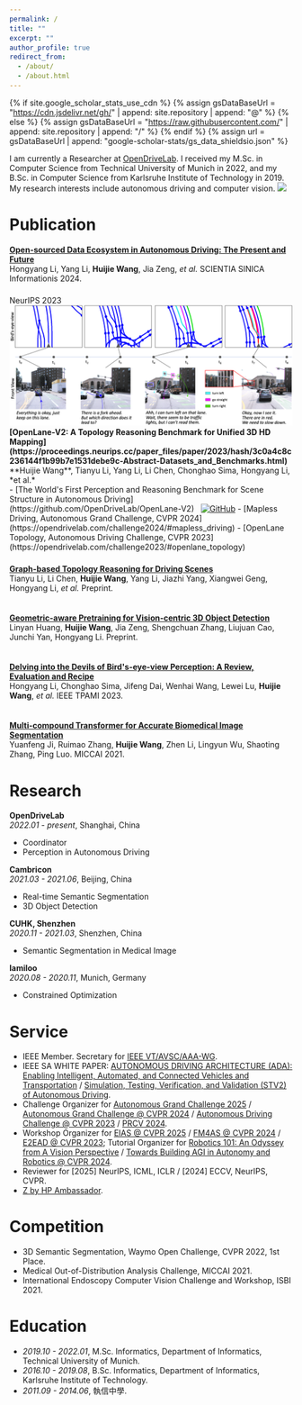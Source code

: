 ```yaml
---
permalink: /
title: ""
excerpt: ""
author_profile: true
redirect_from: 
  - /about/
  - /about.html
---
```


{% if site.google_scholar_stats_use_cdn %}
{% assign gsDataBaseUrl = "https://cdn.jsdelivr.net/gh/" | append: site.repository | append: "@" %}
{% else %}
{% assign gsDataBaseUrl = "https://raw.githubusercontent.com/" | append: site.repository | append: "/" %}
{% endif %}
{% assign url = gsDataBaseUrl | append: "google-scholar-stats/gs_data_shieldsio.json" %}

<span class='anchor' id='about-me'></span>

I am currently a Researcher at [OpenDriveLab](https://opendrivelab.com). I received my M.Sc. in Computer Science from Technical University of Munich in 2022, and my B.Sc. in Computer Science from Karlsruhe Institute of Technology in 2019. My research interests include autonomous driving and computer vision. <a href='https://scholar.google.com/citations?user=Xg4cp-EAAAAJ'><img src="https://img.shields.io/endpoint?url={{ url | url_encode }}&logo=Google%20Scholar&logoColor=4a4e52&labelColor=ffffff&color=ef4089&style=flat&label=citations"></a>



<!-- # 🔥 News
- *2022.02*: &nbsp;🎉🎉 Lorem ipsum dolor sit amet, consectetur adipiscing elit. Vivamus ornare aliquet ipsum, ac tempus justo dapibus sit amet. 
- *2022.02*: &nbsp;🎉🎉 Lorem ipsum dolor sit amet, consectetur adipiscing elit. Vivamus ornare aliquet ipsum, ac tempus justo dapibus sit amet.  -->



# Publication

<b>[Open-sourced Data Ecosystem in Autonomous Driving: The Present and Future](https://doi.org/10.1360/SSI-2023-0313)</b><br>
Hongyang Li, Yang Li, **Huijie Wang**, Jia Zeng, *et al.* SCIENTIA SINICA Informationis 2024.

<div style="height: 8px;"> </div>

<div class='paper-box'>
  <div class='paper-box-image'>
    <div>
      <div class="badge">NeurIPS 2023</div>
      <img src='images/openlane-v2.png' >
    </div>
  </div>
  <div class='paper-box-text' markdown="1">
<b>[OpenLane-V2: A Topology Reasoning Benchmark for Unified 3D HD Mapping](https://proceedings.neurips.cc/paper_files/paper/2023/hash/3c0a4c8c236144f1b99b7e1531debe9c-Abstract-Datasets_and_Benchmarks.html)</b><br>
**Huijie Wang**, Tianyu Li, Yang Li, Li Chen, Chonghao Sima, Hongyang Li, *et al.*<br>
  - [The World's First Perception and Reasoning Benchmark for Scene Structure in Autonomous Driving](https://github.com/OpenDriveLab/OpenLane-V2) &nbsp; <a href="https://github.com/OpenDriveLab/OpenLane-V2"><img src="https://img.shields.io/github/stars/OpenDriveLab/OpenLane-V2?style=social&logo=GitHub&logoColor=4a4e52&labelColor=ffffff&color=ef4089&style=flat&label=stars" alt="GitHub"/></a>
  - [Mapless Driving, Autonomous Grand Challenge, CVPR 2024](https://opendrivelab.com/challenge2024/#mapless_driving)
  - [OpenLane Topology, Autonomous Driving Challenge, CVPR 2023](https://opendrivelab.com/challenge2023/#openlane_topology)
</div>
</div>

<div style="height: 8px;"> </div>

<b>[Graph-based Topology Reasoning for Driving Scenes](https://arxiv.org/abs/2304.05277)</b><br>
Tianyu Li, Li Chen, **Huijie Wang**, Yang Li, Jiazhi Yang, Xiangwei Geng, Hongyang Li, *et al.* Preprint.

<div style="height: 8px;"> </div>

<b>[Geometric-aware Pretraining for Vision-centric 3D Object Detection](https://arxiv.org/abs/2304.03105)</b><br>
Linyan Huang, **Huijie Wang**, Jia Zeng, Shengchuan Zhang, Liujuan Cao, Junchi Yan, Hongyang Li. Preprint.

<div style="height: 8px;"> </div>

<b>[Delving into the Devils of Bird's-eye-view Perception: A Review, Evaluation and Recipe](https://ieeexplore.ieee.org/document/10321736)</b><br>
Hongyang Li, Chonghao Sima, Jifeng Dai, Wenhai Wang, Lewei Lu, **Huijie Wang**, *et al.* IEEE TPAMI 2023.

<div style="height: 8px;"> </div>

<b>[Multi-compound Transformer for Accurate Biomedical Image Segmentation](https://link.springer.com/chapter/10.1007/978-3-030-87193-2_31)</b><br>
Yuanfeng Ji, Ruimao Zhang, **Huijie Wang**, Zhen Li, Lingyun Wu, Shaoting Zhang, Ping Luo. MICCAI 2021.



# Research
<b>OpenDriveLab</b>
<br> 
*2022.01 - present*, Shanghai, China
<br>
- Coordinator
- Perception in Autonomous Driving

<b>Cambricon</b>
<br> 
*2021.03 - 2021.06*, Beijing, China
<br>
- Real-time Semantic Segmentation
- 3D Object Detection

<b>CUHK, Shenzhen</b>
<br> 
*2020.11 - 2021.03*, Shenzhen, China
<br>
- Semantic Segmentation in Medical Image

<b>lamiloo</b>
<br> 
*2020.08 - 2020.11*, Munich, Germany
<br>
- Constrained Optimization



# Service
- IEEE Member. Secretary for [IEEE VT/AVSC/AAA-WG](https://sagroups.ieee.org/3474/).
- IEEE SA WHITE PAPER: [AUTONOMOUS DRIVING ARCHITECTURE (ADA): Enabling Intelligent, Automated, and Connected Vehicles and Transportation](https://ieeexplore.ieee.org/document/10669279) / [Simulation, Testing, Verification, and Validation (STV2) of Autonomous Driving](https://ieeexplore.ieee.org/document/10709902).
- Challenge Organizer for [Autonomous Grand Challenge 2025](https://opendrivelab.com/challenge2025/) / [Autonomous Grand Challenge @ CVPR 2024](https://opendrivelab.com/challenge2024/) / [Autonomous Driving Challenge @ CVPR 2023](https://opendrivelab.com/challenge2023/) / [PRCV 2024](http://www.prcv.cn/?competition_130/).
- Workshop Organizer for [EIAS @ CVPR 2025](https://opendrivelab.com/cvpr2025/workshop/) / [FM4AS @ CVPR 2024](https://opendrivelab.com/cvpr2024/workshop/) / [E2EAD @ CVPR 2023](https://opendrivelab.com/cvpr2023/workshop); Tutorial Organizer for [Robotics 101: An Odyssey from A Vision Perspective](https://opendrivelab.com/cvpr2025/tutorial/) / [Towards Building AGI in Autonomy and Robotics @ CVPR 2024](https://opendrivelab.com/cvpr2024/tutorial/).
- Reviewer for \[2025\] NeurIPS, ICML, ICLR / \[2024\] ECCV, NeurIPS, CVPR.
- <a href="https://www.hp.com/us-en/workstations/industries/ambassadors.html" target="_blank">Z by HP Ambassador</a>.


# Competition
- 3D Semantic Segmentation, Waymo Open Challenge, CVPR 2022, 1st Place. 
- Medical Out-of-Distribution Analysis Challenge, MICCAI 2021. 
- International Endoscopy Computer Vision Challenge and Workshop, ISBI 2021.



# Education
- *2019.10 - 2022.01*, M.Sc. Informatics, Department of Informatics, Technical University of Munich. 
- *2016.10 - 2019.08*, B.Sc. Informatics, Department of Informatics, Karlsruhe Institute of Technology. 
- *2011.09 - 2014.06*, 執信中學. 



<!-- # 💬 Invited Talks
- *2021.06*, Lorem ipsum dolor sit amet, consectetur adipiscing elit. Vivamus ornare aliquet ipsum, ac tempus justo dapibus sit amet. 
- *2021.03*, Lorem ipsum dolor sit amet, consectetur adipiscing elit. Vivamus ornare aliquet ipsum, ac tempus justo dapibus sit amet.  \| [\[video\]](https://github.com/) -->
